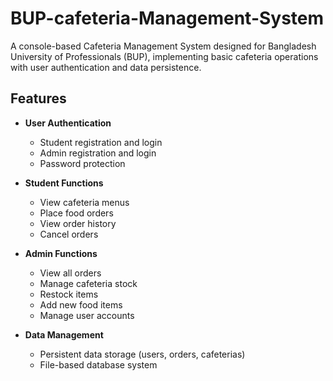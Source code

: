 # BUP-cafeteria-Management-System


A console-based Cafeteria Management System designed for Bangladesh University of Professionals (BUP), implementing basic cafeteria operations with user authentication and data persistence.

## Features

- **User Authentication**
  - Student registration and login
  - Admin registration and login
  - Password protection

- **Student Functions**
  - View cafeteria menus
  - Place food orders
  - View order history
  - Cancel orders

- **Admin Functions**
  - View all orders
  - Manage cafeteria stock
  - Restock items
  - Add new food items
  - Manage user accounts

- **Data Management**
  - Persistent data storage (users, orders, cafeterias)
  - File-based database system
